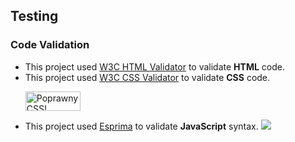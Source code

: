 ## Testing

### Code Validation
-  This project used [W3C  HTML Validator](https://validator.w3.org/) to validate **HTML** code.
- This project used [W3C CSS Validator](https://jigsaw.w3.org/css-validator/#validate_by_input) to validate **CSS** code.    
	<p>
	<a href="http://jigsaw.w3.org/css-validator/check/referer">
    <img style="border:0;width:88px;height:31px"
        src="http://jigsaw.w3.org/css-validator/images/vcss-blue"
        alt="Poprawny CSS!" />
    </a>
</p>

- This project used [Esprima]([https://esprima.org/demo/validate.html) to validate **JavaScript** syntax.
![](https://i.imgur.com/n7BqOSv.png)
